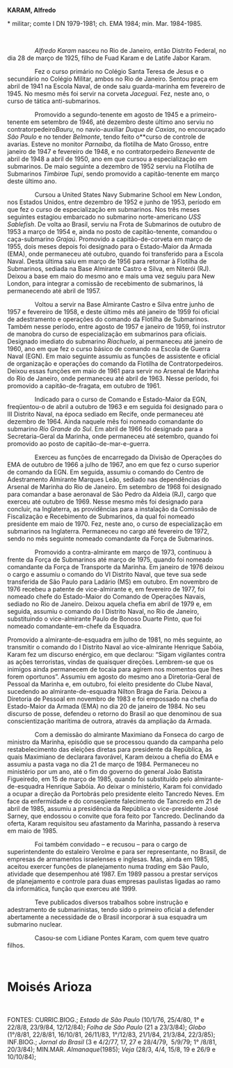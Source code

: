 **KARAM, Alfredo**

\* militar; comte I DN 1979-1981; ch. EMA 1984; min. Mar. 1984-1985.

 

                *Alfredo Karam* nasceu no Rio de Janeiro, então Distrito
Federal, no dia 28 de março de 1925, filho de Fuad Karam e de Latife
Jabor Karam.

                Fez o curso primário no Colégio Santa Teresa de Jesus e
o secundário no Colégio Militar, ambos no Rio de Janeiro. Sentou praça
em abril de 1941 na Escola Naval, de onde saiu guarda-marinha em
fevereiro de 1945. No mesmo mês foi servir na corveta *Jaceguai*. Fez,
neste ano, o curso de tática anti-submarinos.

                Promovido a segundo-tenente em agosto de 1945 e a
primeiro-tenente em setembro de 1946, até dezembro deste último ano
serviu no contratorpedeiro*Bauru*, no navio-auxiliar *Duque de Caxias*,
no encouraçado *São Paulo* e no tender *Belmonte*, tendo feito o**curso
de controle de avarias. Esteve no monitor *Parnaíba*, da flotilha de
Mato Grosso, entre janeiro de 1947 e fevereiro de 1948, e no
contratorpedeiro *Benevente* de abril de 1948 a abril de 1950, ano em
que cursou a especialização em submarinos. De maio seguinte a dezembro
de 1952 serviu na Flotilha de Submarinos *Timbira*e *Tupi*, sendo
promovido a capitão-tenente em março deste último ano.

                Cursou a United States Navy Submarine School em New
London, nos Estados Unidos, entre dezembro de 1952 e junho de 1953,
período em que fez o curso de especialização em submarinos. Nos três
meses seguintes estagiou embarcado no submarino norte-americano *USS
Sablefish*. De volta ao Brasil, serviu na Frota de Submarinos de outubro
de 1953 a março de 1954 e, ainda no posto de capitão-tenente, comandou o
caça-submarino *Grajaú*. Promovido a capitão-de-corveta em março de
1955, dois meses depois foi designado para o Estado-Maior da Armada
(EMA), onde permaneceu até outubro, quando foi transferido para a Escola
Naval. Desta última saiu em março de 1956 para retornar à Flotilha de
Submarinos, sediada na Base Almirante Castro e Silva, em Niterói (RJ).
Deixou a base em maio do mesmo ano e mais uma vez seguiu para New
London, para integrar a comissão de recebimento de submarinos, lá
permanecendo até abril de 1957.

                Voltou a servir na Base Almirante Castro e Silva entre
junho de 1957 e fevereiro de 1958, e deste último mês até janeiro de
1959 foi oficial de adestramento e operações do comando da Flotilha de
Submarinos. Também nesse período, entre agosto de 1957 e janeiro de
1959, foi instrutor de manobra do curso de especialização em submarinos
para oficiais. Designado imediato do submarino *Riachuelo*, aí
permaneceu até janeiro de 1960, ano em que fez o curso básico de comando
na Escola de Guerra Naval (EGN). Em maio seguinte assumiu as funções de
assistente e oficial de organização e operações do comando da Flotilha
de Contratorpedeiros. Deixou essas funções em maio de 1961 para servir
no Arsenal de Marinha do Rio de Janeiro, onde permaneceu até abril de
1963. Nesse período, foi promovido a capitão-de-fragata, em outubro de
1961.

                Indicado para o curso de Comando e Estado-Maior da EGN,
freqüentou-o de abril a outubro de 1963 e em seguida foi designado para
o III Distrito Naval, na época sediado em Recife, onde permaneceu até
dezembro de 1964. Ainda naquele mês foi nomeado comandante do submarino
*Rio Grande do Sul*. Em abril de 1966 foi designado para a
Secretaria-Geral da Marinha, onde permaneceu até setembro, quando foi
promovido ao posto de capitão-de-mar-e-guerra.

                Exerceu as funções de encarregado da Divisão de
Operações do EMA de outubro de 1966 a julho de 1967, ano em que fez o
curso superior de comando da EGN. Em seguida, assumiu o comando do
Centro de Adestramento Almirante Marques Leão, sediado nas dependências
do Arsenal de Marinha do Rio de Janeiro. Em setembro de 1968 foi
designado para comandar a base aeronaval de São Pedro da Aldeia (RJ),
cargo que exerceu até outubro de 1969. Nesse mesmo mês foi designado
para concluir, na Inglaterra, as providências para a instalação da
Comissão de Fiscalização e Recebimento de Submarinos, da qual foi
nomeado presidente em maio de 1970. Fez, neste ano, o curso de
especialização em submarinos na Inglaterra. Permaneceu no cargo até
fevereiro de 1972, sendo no mês seguinte nomeado comandante da Força de
Submarinos.

                Promovido a contra-almirante em março de 1973, continuou
à frente da Força de Submarinos até março de 1975, quando foi nomeado
comandante da Força de Transporte da Marinha. Em janeiro de 1976 deixou
o cargo e assumiu o comando do VI Distrito Naval, que teve sua sede
transferida de São Paulo para Ladário (MS) em outubro. Em novembro de
1976 recebeu a patente de vice-almirante e, em fevereiro de 1977, foi
nomeado chefe do Estado-Maior do Comando de Operações Navais, sediado no
Rio de Janeiro. Deixou aquela chefia em abril de 1979 e, em seguida,
assumiu o comando do I Distrito Naval, no Rio de Janeiro, substituindo o
vice-almirante Paulo de Bonoso Duarte Pinto, que foi nomeado
comandante-em-chefe da Esquadra.

Promovido a almirante-de-esquadra em julho de 1981, no mês seguinte, ao
transmitir o comando do I Distrito Naval ao vice-almirante Henrique
Sabóia, Karam fez um discurso enérgico, em que declarou: “Sigam
vigilantes contra as ações terroristas, vindas de quaisquer direções.
Lembrem-se que os inimigos ainda permanecem de tocaia para agirem nos
momentos que lhes forem oportunos”. Assumiu em agosto do mesmo ano a
Diretoria-Geral de Pessoal da Marinha e, em outubro, foi eleito
presidente do Clube Naval, sucedendo ao almirante-de-esquadra Nílton
Braga de Faria. Deixou a Diretoria de Pessoal em novembro de 1983 e foi
empossado na chefia do Estado-Maior da Armada (EMA) no dia 20 de janeiro
de 1984. No seu discurso de posse, defendeu o retorno do Brasil ao que
denominou de sua conscientização marítima de outrora, através da
ampliação da Armada.

                Com a demissão do almirante Maximiano da Fonseca do
cargo de ministro da Marinha, episódio que se processou quando da
campanha pelo restabelecimento das eleições diretas para presidente da
República, às quais Maximiano de declarara favorável, Karam deixou a
chefia do EMA e assumiu a pasta vaga no dia 21 de março de 1984.
Permaneceu no ministério por um ano, até o fim do governo do general
João Batista Figueiredo, em 15 de março de 1985, quando foi substituído
pelo almirante-de-esquadra Henrique Sabóia. Ao deixar o ministério,
Karam foi convidado a ocupar a direção da Portobrás pelo presidente
eleito Tancredo Neves. Em face da enfermidade e do conseqüente
falecimento de Tancredo em 21 de abril de 1985, assumiu a presidência da
República o vice-presidente José Sarney, que endossou o convite que fora
feito por Tancredo. Declinando da oferta, Karam requisitou seu
afastamento da Marinha, passando à reserva em maio de 1985.

                Foi também convidado – e recusou – para o cargo de
superintendente do estaleiro Verolme e para ser representante, no
Brasil, de empresas de armamentos israelenses e inglesas. Mas, ainda em
1985, aceitou exercer funções de planejamento numa *trading* em São
Paulo, atividade que desempenhou até 1987. Em 1989 passou a prestar
serviços de planejamento e controle para duas empresas paulistas ligadas
ao ramo da informática, função que exerceu até 1999.

                Teve publicados diversos trabalhos sobre instrução e
adestramento de submarinistas, tendo sido o primeiro oficial a defender
abertamente a necessidade de o Brasil incorporar à sua esquadra um
submarino nuclear.

                Casou-se com Lidiane Pontes Karam, com quem teve quatro
filhos.

 

Moisés Arioza 
==============

 

FONTES: CURRIC.BIOG.; *Estado de São Paulo* (10/1/76, 25/4/80, 1° e
22/8/8, 23/9/84, 12/12/84); *Folha de São Paulo* (21 a 23/3/84); *Globo*
(1°/8/81, 22/8/81, 16/10/81, 26/11/83, 1°/12/83, 21/1/84, 21/3/84,
22/3/85);  INF.BIOG.; *Jornal do Brasil* (3 e 4/2/77, 17, 27 e 28/4/79, 
5/9/79; 1° /8/81,  20/3/84); MIN.MAR. *Almanaque*(1985); *Veja* (28/3,
4/4, 15/8, 19 e 26/9 e 10/10/84);
